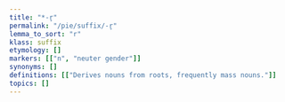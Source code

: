 ```yaml
---
title: "*-r̥"
permalink: "/pie/suffix/-r̥"
lemma_to_sort: "r"
klass: suffix
etymology: []
markers: [["n", "neuter gender"]]
synonyms: []
definitions: [["Derives nouns from roots, frequently mass nouns."]]
topics: []
---
```

